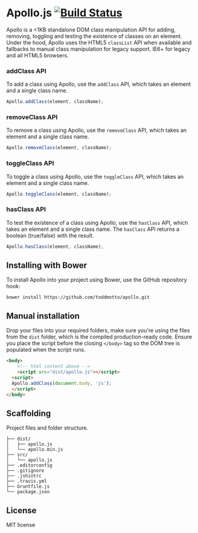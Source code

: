 # Apollo.js [![Build Status](https://travis-ci.org/toddmotto/apollo.png)](https://travis-ci.org/toddmotto/apollo)

Apollo is a &lt;1KB standalone DOM class manipulation API for adding, removing, toggling and testing the existence of classes on an element. Under the hood, Apollo uses the HTML5 `classList` API when available and fallbacks to manual class manipulation for legacy support. IE6+ for legacy and all HTML5 browsers.

### addClass API
To add a class using Apollo, use the `addClass` API, which takes an element and a single class name.

```javascript
Apollo.addClass(element, className);
```

### removeClass API
To remove a class using Apollo, use the `removeClass` API, which takes an element and a single class name.

```javascript
Apollo.removeClass(element, className);
```

### toggleClass API
To toggle a class using Apollo, use the `toggleClass` API, which takes an element and a single class name.

```javascript
Apollo.toggleClass(element, className);
```

### hasClass API
To test the existence of a class using Apollo, use the `hasClass` API, which takes an element and a single class name. The `hasClass` API returns a boolean (true/false) with the result.

```javascript
Apollo.hasClass(element, className);
```

## Installing with Bower
To install Apollo into your project using Bower, use the GitHub repository hook:

```
bower install https://github.com/toddmotto/apollo.git
```

## Manual installation
Drop your files into your required folders, make sure you're using the files from the `dist` folder, which is the compiled production-ready code. Ensure you place the script before the closing `</body>` tag so the DOM tree is populated when the script runs.
	
```html
<body>
	<!-- html content above -->
	<script src="dist/apollo.js"></script>
  <script>
  Apollo.addClass(document.body, 'js');
  </script>
</body>
```

## Scaffolding
Project files and folder structure.

```
├── dist/
│   ├── apollo.js
│   └── apollo.min.js
├── src/
│   └── apollo.js
├── .editorconfig
├── .gitignore
├── .jshintrc
├── .travis.yml
├── Gruntfile.js
└── package.json
```

## License
MIT license
